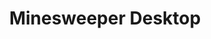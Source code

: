 ---
layout: page
title: Minesweeper Desktop
languages: Swift
description: a project with a background image
importance: 2
category: Personal
display: false
---